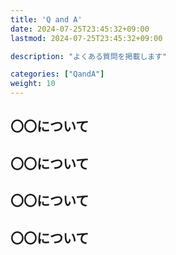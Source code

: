 ```yaml
---
title: 'Q and A'
date: 2024-07-25T23:45:32+09:00
lastmod: 2024-07-25T23:45:32+09:00

description: "よくある質問を掲載します"

categories: ["QandA"]
weight: 10
---
```


## 〇〇について

## 〇〇について

## 〇〇について

## 〇〇について

